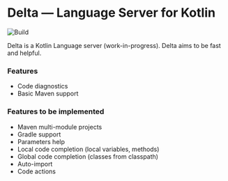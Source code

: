 # Delta — Language Server for Kotlin

![Build](https://github.com/suive/delta/workflows/Build/badge.svg)

Delta is a Kotlin Language server (work-in-progress).
Delta aims to be fast and helpful.

### Features
- Code diagnostics
- Basic Maven support

### Features to be implemented
- Maven multi-module projects
- Gradle support 
- Parameters help
- Local code completion (local variables, methods)
- Global code completion (classes from classpath)
- Auto-import
- Code actions
